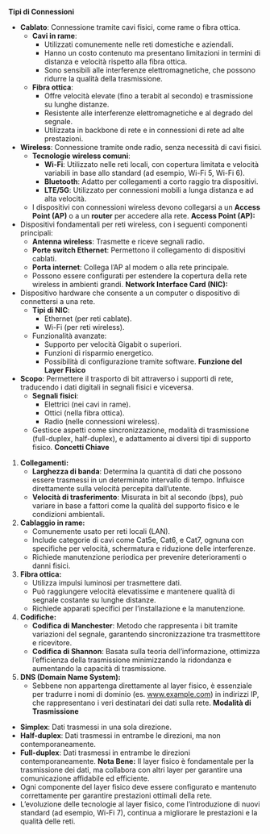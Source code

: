 **Tipi di Connessioni**
- **Cablato**: Connessione tramite cavi fisici, come rame o fibra ottica.
    - **Cavi in rame**:
        - Utilizzati comunemente nelle reti domestiche e aziendali.
        - Hanno un costo contenuto ma presentano limitazioni in termini di distanza e velocità rispetto alla fibra ottica.
        - Sono sensibili alle interferenze elettromagnetiche, che possono ridurre la qualità della trasmissione.
    - **Fibra ottica**:
        - Offre velocità elevate (fino a terabit al secondo) e trasmissione su lunghe distanze.
        - Resistente alle interferenze elettromagnetiche e al degrado del segnale.
        - Utilizzata in backbone di rete e in connessioni di rete ad alte prestazioni.
- **Wireless**: Connessione tramite onde radio, senza necessità di cavi fisici.
    - **Tecnologie wireless comuni**:
        - **Wi-Fi**: Utilizzato nelle reti locali, con copertura limitata e velocità variabili in base allo standard (ad esempio, Wi-Fi 5, Wi-Fi 6).
        - **Bluetooth**: Adatto per collegamenti a corto raggio tra dispositivi.
        - **LTE/5G**: Utilizzato per connessioni mobili a lunga distanza e ad alta velocità.
    - I dispositivi con connessioni wireless devono collegarsi a un **Access Point (AP)** o a un **router** per accedere alla rete.
**Access Point (AP):**
- Dispositivi fondamentali per reti wireless, con i seguenti componenti principali:
    - **Antenna wireless**: Trasmette e riceve segnali radio.
    - **Porte switch Ethernet**: Permettono il collegamento di dispositivi cablati.
    - **Porta internet**: Collega l’AP al modem o alla rete principale.
    - Possono essere configurati per estendere la copertura della rete wireless in ambienti grandi.
**Network Interface Card (NIC):**
- Dispositivo hardware che consente a un computer o dispositivo di connettersi a una rete.
    - **Tipi di NIC**:
        - Ethernet (per reti cablate).
        - Wi-Fi (per reti wireless).
    - Funzionalità avanzate:
        - Supporto per velocità Gigabit o superiori.
        - Funzioni di risparmio energetico.
        - Possibilità di configurazione tramite software.
**Funzione del Layer Fisico**
- **Scopo**: Permettere il trasporto di bit attraverso i supporti di rete, traducendo i dati digitali in segnali fisici e viceversa.
    - **Segnali fisici**:
        - Elettrici (nei cavi in rame).
        - Ottici (nella fibra ottica).
        - Radio (nelle connessioni wireless).
    - Gestisce aspetti come sincronizzazione, modalità di trasmissione (full-duplex, half-duplex), e adattamento ai diversi tipi di supporto fisico.
**Concetti Chiave**
1. **Collegamenti:**
    - **Larghezza di banda**: Determina la quantità di dati che possono essere trasmessi in un determinato intervallo di tempo. Influisce direttamente sulla velocità percepita dall’utente.
    - **Velocità di trasferimento**: Misurata in bit al secondo (bps), può variare in base a fattori come la qualità del supporto fisico e le condizioni ambientali.
2. **Cablaggio in rame:**
    - Comunemente usato per reti locali (LAN).
    - Include categorie di cavi come Cat5e, Cat6, e Cat7, ognuna con specifiche per velocità, schermatura e riduzione delle interferenze.
    - Richiede manutenzione periodica per prevenire deterioramenti o danni fisici.
3. **Fibra ottica:**
    - Utilizza impulsi luminosi per trasmettere dati.
    - Può raggiungere velocità elevatissime e mantenere qualità di segnale costante su lunghe distanze.
    - Richiede apparati specifici per l’installazione e la manutenzione.
4. **Codifiche:**
    - **Codifica di Manchester**: Metodo che rappresenta i bit tramite variazioni del segnale, garantendo sincronizzazione tra trasmettitore e ricevitore.
    - **Codifica di Shannon**: Basata sulla teoria dell’informazione, ottimizza l’efficienza della trasmissione minimizzando la ridondanza e aumentando la capacità di trasmissione.
5. **DNS (Domain Name System):**
    - Sebbene non appartenga direttamente al layer fisico, è essenziale per tradurre i nomi di dominio (es. www.example.com) in indirizzi IP, che rappresentano i veri destinatari dei dati sulla rete.
**Modalità di Trasmissione**
- **Simplex**: Dati trasmessi in una sola direzione.
- **Half-duplex**: Dati trasmessi in entrambe le direzioni, ma non contemporaneamente.
- **Full-duplex**: Dati trasmessi in entrambe le direzioni contemporaneamente.
**Nota Bene:** Il layer fisico è fondamentale per la trasmissione dei dati, ma collabora con altri layer per garantire una comunicazione affidabile ed efficiente.
- Ogni componente del layer fisico deve essere configurato e mantenuto correttamente per garantire prestazioni ottimali della rete.
- L’evoluzione delle tecnologie al layer fisico, come l’introduzione di nuovi standard (ad esempio, Wi-Fi 7), continua a migliorare le prestazioni e la qualità delle reti.